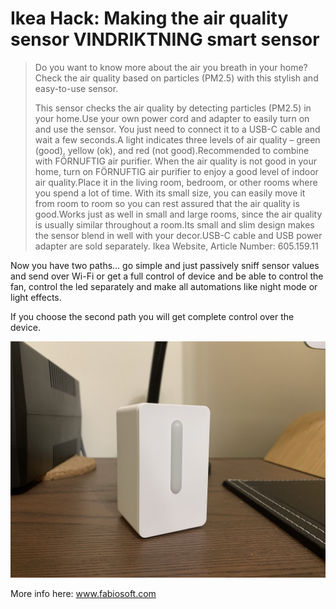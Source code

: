 # Ikea Hack: Making the air quality sensor VINDRIKTNING smart sensor

> Do you want to know more about the air you breath in your home? Check the air quality based on particles (PM2.5) with this stylish and easy-to-use sensor.
> 	
> This sensor checks the air quality by detecting particles (PM2.5) in your home.Use your own power cord and adapter to easily turn on and use the sensor. You just need to connect it to a USB-C cable and wait a few seconds.A light indicates three levels of air quality – green (good), yellow (ok), and red (not good).Recommended to combine with FÖRNUFTIG air purifier. When the air quality is not good in your home, turn on FÖRNUFTIG air purifier to enjoy a good level of indoor air quality.Place it in the living room, bedroom, or other rooms where you spend a lot of time. With its small size, you can easily move it from room to room so you can rest assured that the air quality is good.Works just as well in small and large rooms, since the air quality is usually similar throughout a room.Its small and slim design makes the sensor blend in well with your decor.USB-C cable and USB power adapter are sold separately.
> Ikea Website, Article Number: 605.159.11

Now you have two paths… go simple and just passively sniff sensor values and send over Wi-Fi or get a full control of device and be able to control the fan, control the led separately and make all automations like night mode or light effects.

If you choose the second path you will get complete control over the device.

![Final product](/PCB/IMG_0503.JPG)

More info here: [www.fabiosoft.com ](https://www.fabiosoft.com/2021/12/02/ikea-hack-making-the-air-quality-sensor-vindriktning-smart-sensor/)

